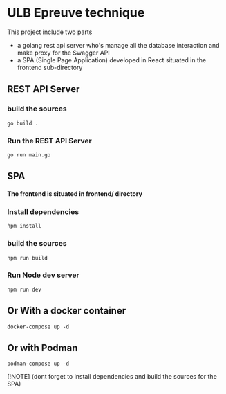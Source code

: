 # ULB Epreuve technique

This project include two parts
* a golang rest api server who's manage all the database interaction and make proxy for the Swagger API
* a SPA (Single Page Application) developed in React situated in the frontend sub-directory

## REST API Server

### build the sources

`go build .`

### Run the REST API Server

`go run main.go`

## SPA

#### The frontend is situated in frontend/ directory

### Install dependencies

`ǹpm install`

### build the sources

`npm run build`

### Run Node dev server

`npm run dev`

## Or With a docker container 

`docker-compose up -d `

## Or with Podman

`podman-compose up -d` 

[!NOTE]
(dont forget to install dependencies and build the sources for the SPA)

